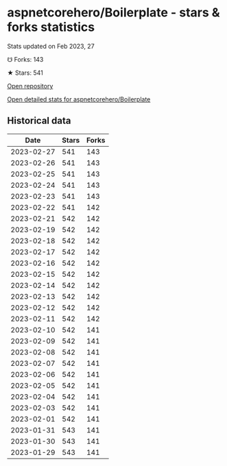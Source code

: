 # aspnetcorehero/Boilerplate - stars & forks statistics

Stats updated on Feb 2023, 27

☋ Forks: 143

★ Stars: 541

[Open repository](https://github.com/aspnetcorehero/Boilerplate)

[Open detailed stats for aspnetcorehero/Boilerplate](https://reviewgithub.com/rep/aspnetcorehero/Boilerplate)

## Historical data
| Date | Stars | Forks |
|------|-------|-------|
| 2023-02-27 | 541 | 143 | 
| 2023-02-26 | 541 | 143 | 
| 2023-02-25 | 541 | 143 | 
| 2023-02-24 | 541 | 143 | 
| 2023-02-23 | 541 | 143 | 
| 2023-02-22 | 541 | 142 | 
| 2023-02-21 | 542 | 142 | 
| 2023-02-19 | 542 | 142 | 
| 2023-02-18 | 542 | 142 | 
| 2023-02-17 | 542 | 142 | 
| 2023-02-16 | 542 | 142 | 
| 2023-02-15 | 542 | 142 | 
| 2023-02-14 | 542 | 142 | 
| 2023-02-13 | 542 | 142 | 
| 2023-02-12 | 542 | 142 | 
| 2023-02-11 | 542 | 142 | 
| 2023-02-10 | 542 | 141 | 
| 2023-02-09 | 542 | 141 | 
| 2023-02-08 | 542 | 141 | 
| 2023-02-07 | 542 | 141 | 
| 2023-02-06 | 542 | 141 | 
| 2023-02-05 | 542 | 141 | 
| 2023-02-04 | 542 | 141 | 
| 2023-02-03 | 542 | 141 | 
| 2023-02-01 | 542 | 141 | 
| 2023-01-31 | 543 | 141 | 
| 2023-01-30 | 543 | 141 | 
| 2023-01-29 | 543 | 141 | 

